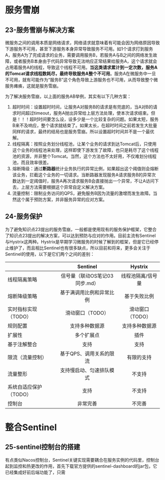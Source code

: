 # 服务雪崩

## 23-服务雪崩与解决方案

微服务之间的调用本质是网络请求，网络请求就意味着有可能会因为网络原因导致下游服务不可用，甚至下游服务本身异常导致服务不可用。如1个请求打到服务A，服务A为了完成请求的业务，需要调用服务B，若服务A与B之间的网络发生故障，或者服务B本身由于代码异常导致无法响应正常结果给服务A，这个请求就会占用着服务A的线程，导致这个线程不可用。**当这类请求累计到一定次数，服务A的Tomcat请求线程数耗尽，最终导致服务A整个不可用**。服务A在微服务中一旦不可用，就有可能作为“服务B”这个角色导致上游服务也不可用，从而导致整个微服务瘫痪，这就是服务雪崩。

为了解决服务雪崩，以上面的服务AB举例，其实有以下几种方案：

1. 超时时间：设置超时时间，让服务A对服务B的请求是有兜底的，当A对B的请求时间超过timeout，服务A抛出异常给上层方法处理，使本次请求结束。但是！！！超时时间要怎么设，设多少是一个比较复杂的问题。如果太短，服务B来不及响应，整个请求就结束了。如果太长，在超时时间之前若发生大批量同样的请求，最终的结局也是服务雪崩。所以设置超时时间并不是一个最优解。
2. 线程隔离：按照业务划分线程池，让某个业务的请求到达Tomcat后，只使用这个业务的线程池来处理，这样即使下游发生了故障，也只是耗尽了这个线程池的资源，并非整个Tomcat。当然，这个方法也不太好用，不仅难划分线程池，而且效率很差。
3. 熔断降级：通过**断路器**统计业务执行的异常比例，如果超出这个阈值则会熔断该业务，拦截这个业务的一切请求。当断路器发现服务A请求服务B的异常次数达到一定阈值时，服务A再次请求服务B会直接抛出一个异常，不让A访问下去，上层方法需要根据这个异常自定义解决方案。
4. 流量控制：限制业务访问的QPS，避免服务B因为流量的激增而发生故障。当然这个属于预防方案，并非服务异常的应对方案。

## 24-服务保护

为了避免知识点23提出的服务雪崩，一般都是使用现有的服务保护框架，它整合了知识点23提出的解决方案，可以达到预防与应对的作用。目前主流有Sentinel与Hystrix这两种。Hystrix是早期学习微服务的时候了解到的框架，但是它已经停止维护了，而且相比Sentinel也有很多缺点，所以目前和将来，更多会关注于Sentinel的使用，以下是它们两个之间的差别：

|                        |            Sentinel            |      Hystrix      |
| ---------------------- | :----------------------------: | :---------------: |
| 线程隔离策略           | 信号量（联动OS笔记03 同步.md） | 线程池隔离/信号量 |
| 熔断降级策略           |    基于满调用比例和异常比例    |   基于失败比例    |
| 实时指标实现（TODO）   |        滑动窗口（TODO）        | 滑动窗口（TODO）  |
| 规则配置               |         支持多种数据源         |  支持多种数据源   |
| 扩展性                 |           多个扩展点           |       插件        |
| 基于注解整合           |              支持              |       支持        |
| 限流（流量控制）       |    基于QPS、调用关系的限流     |    有限的支持     |
| 流量整形               |    支持慢启动、匀速排队模式    |      不支持       |
| 系统自适应保护（TODO） |              支持              |      不支持       |
| 控制台                 |            非常完善            |      不完善       |

# 整合Sentinel

## 25-sentinel控制台的搭建

有点类似Nacos控制台，Sentinel关键实现需要耦合在服务实例的代码里，控制台起到监控和热更改的作用，首先下载官方提供的sentinel-dashboard的jar包，它已经集成好前后端功能了，只需